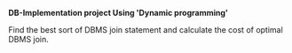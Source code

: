 **DB-Implementation project Using 'Dynamic programming'**

Find the best sort of DBMS join statement and calculate the cost of optimal DBMS join.


